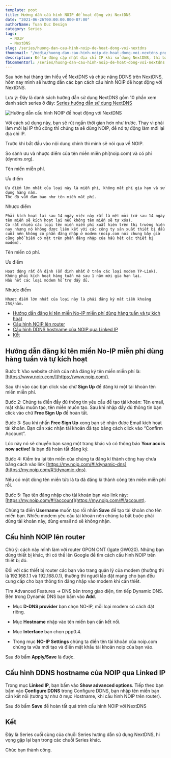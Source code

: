 ```yaml
---
template: post
title: Hướng dẫn cấu hình NOIP để hoạt động với NextDNS
date: "2021-06-26T00:00:00.000-07:00"
authorName: Tuan Duc Design
category: Series
tags:
  - NOIP
  - NextDNS
slug: /series/huong-dan-cau-hinh-noip-de-hoat-dong-voi-nextdns
thumbnail: "/media/huong-dan-cau-hinh-noip-de-hoat-dong-voi-nextdns.png"
description: Để tự động cập nhật địa chỉ IP khi sử dụng NextDNS, thì bạn cần cấu hình DDNS trên cả router và NextDNS.
fbCommentUrl: /series/huong-dan-cau-hinh-noip-de-hoat-dong-voi-nextdns
---
```


Sau hơn hai tháng tìm hiểu về NextDNS và chức năng DDNS trên NextDNS, hôm nay mình sẽ hướng dẫn các bạn cách cấu hình NOIP để hoạt động với NextDNS.

Lưu ý: Đây là danh sách hướng dẫn sử dụng NextDNS gồm 10 phần xem danh sách series ở đây: [Series hướng dẫn sử dụng NextDNS](https://tuanducdesign.com/series-nextdns)

![Hướng dẫn cấu hình NOIP để hoạt động với NextDNS](/media/huong-dan-cau-hinh-noip-de-hoat-dong-voi-nextdns.png)

Với cách sử dụng này, bạn sẽ rút ngắn thời gian hơn như trước. Thay vì phải làm mới lại IP thủ công thì chúng ta sẽ dùng NOIP, để nó tự động làm mới lại địa chỉ IP.

Trước khi bắt đầu vào nội dung chính thì mình sẽ nói qua về NOIP.

So sánh ưu và nhược điểm của tên miền miễn phí(noip.com) và có phí (dyndns.org).

Tên miền miễn phí.

Ưu điểm

    Ưu điểm lớn nhất của loại này là miễn phí, không mất phí gia hạn và sử dụng hàng năm.
    Tốc độ vẫn đảm bảo như tên miền mất phí.

Nhược điểm

    Phải kích hoạt lại sau 14 ngày việc này rất là mệt mỏi (cứ sau 14 ngày tên miền sẽ kích hoạt lại nếu không tên miền sẽ tự xóa).
    Có rất nhiều các loại tên miền miễn phí xuất hiên trên thị trường hiện nay nhưng nó không được liên kết với các công ty sản xuất thiết bị đầu cuối nên không có phần đăng nhập ở modem (noip.com nói chung bây giờ cũng phổ biến có mặt trên phần đăng nhập của hầu hết các thiết bị modem).

Tên miền có phí.

Ưu điểm

    Hoạt động rất ổn định (ổn định nhất ở trên các loại modem TP-Link).
    Không phải kích hoạt hàng tuần mà sau 1 năm mới gia hạn lại.
    Hầu hết các loại modem hỗ trợ đầy đủ.

Nhược điểm

    Nhược điểm lớn nhất của loại này là phải đăng ký mất tiền khoảng 25$/năm.

- [Hướng dẫn đăng kí tên miền No-IP miễn phí dùng hàng tuần và tự kích hoạt](#hướng-dẫn-đăng-kí-tên-miền-no--ip-miễn-phí-dùng-hàng-tuần-và-tự-kích-hoạt)
- [Cấu hình NOIP lên router](#cấu-hình-noip-lên-router)
- [Cấu hình DDNS hostname của NOIP qua Linked IP](#cấu-hình-ddns-hostname-của-noip-qua-linked-ip)
- [Kết](#kết)

## Hướng dẫn đăng kí tên miền No-IP miễn phí dùng hàng tuần và tự kích hoạt

Bước 1: Vào website chính của nhà đăng ký tên miền miễn phí là: [https://www.noip.com/](https://www.noip.com/).

Sau khi vào các bạn click vào chữ **Sign Up** để đăng kí một tài khoản tên miền miễn phí.

Bước 2: Chúng ta điền đầy đủ thông tin yêu cầu để tạo tài khoản: Tên email, mật khẩu muốn tạo, tên miền muốn tạo. Sau khi nhập đầy đủ thông tin bạn click vào chữ **Free Sign Up** để hoàn tất.

Bước 3: Sau khi nhấn **Free Sign Up** xong bạn sẽ nhận được Email kích hoạt tài khoản. Bạn cần xác nhận tài khoản đã tạo bằng cách click vào “Confirm Account”.

Lúc này nó sẽ chuyển bạn sang một trang khác và có thông báo **Your acc is now active!** là bạn đã hoàn tất đăng ký.

Bước 4: Kiểm tra lại tên miền của chúng ta đăng kí thành công hay chưa bằng cách vào link [https://my.noip.com/#!/dynamic-dns](https://my.noip.com/#!/dynamic-dns).

Nếu có một dòng tên miền tức là ta đã đăng kí thành công tên miền miễn phí rồi.

Bước 5: Tạo tên đăng nhập cho tài khoản bạn vào link này: [https://my.noip.com/#!/account](https://my.noip.com/#!/account).

Chúng ta điền **Username** muốn tạo rồi nhấn **Save** để tạo tài khoản cho tên miền bạn. Nhiều modem yêu cầu tài khoản nên chúng ta bắt buộc phải dùng tài khoản này, dùng email nó sẽ không nhận.

## Cấu hình NOIP lên router

Chú ý: cách này mình làm với router GPON ONT (Igate GW020). Những bạn dùng thiết bị khác, thì có thể lên Google để tìm cách cấu hình NOIP trên thiết bị đó.

Đối với các thiết bị router các bạn vào trang quản lý của modem (thường thì là 192.168.1.1 và 192.168.0.1), thường thì người lắp đặt mạng cho bạn đều cung cấp cho bạn thông tin đăng nhập vào modem khi cần thiết.

Tìm Advanced Features → DNS bên trong giao diện, tìm tiếp Dynamic DNS. Bên trong Dynamic DNS bạn bấm vào **Add**.

- Mục **D-DNS provider** bạn chọn NO-IP, mỗi loại modem có cách đặt riêng.

- Mục **Hostname** nhập vào tên miền bạn cần kết nối.

- Mục **Interface** bạn chọn ppp0.4.

- Trong mục **NO-IP Settings** chúng ta điền tên tài khoản của noip.com chúng ta vừa mới tạo và điền mật khẩu tài khoản noip của bạn vào.

Sau đó bấm **Apply/Save** là được.

## Cấu hình DDNS hostname của NOIP qua Linked IP

Trong mục **Linked IP**, bạn bấm vào **Show advanced options**. Tiếp theo bạn bấm vào **Configure DDNS** trong Configure DDNS, bạn nhập tên miền bạn cần kết nối (tương tự như ở mục Hostname, khi cấu hình NOIP trên router).

Sau đó bấm **Save** để hoàn tất quá trình cấu hình NOIP với NextDNS

## Kết

Đây là Series cuối cùng của chuỗi Series hướng dẫn sử dụng NextDNS, hi vọng gặp lại bạn trong các chuỗi Series khác.

Chúc bạn thành công.
